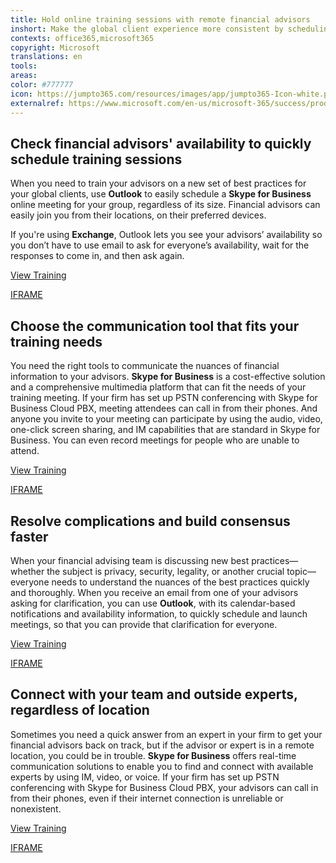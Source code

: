 ```yaml
---
title: Hold online training sessions with remote financial advisors
inshort: Make the global client experience more consistent by scheduling and launching online training with remote financial advisors from almost anywhere, on almost any device.
contexts: office365,microsoft365
copyright: Microsoft
translations: en
tools: 
areas: 
color: #777777
icon: https://jumpto365.com/resources/images/app/jumpto365-Icon-white.png
externalref: https://www.microsoft.com/en-us/microsoft-365/success/productivitylibrary/hold-online-training-sessions-with-remote-financial-advisors
---
```


## Check financial advisors' availability to quickly schedule training sessions

When you need to train your advisors on a new set of best practices for your global clients, use **Outlook** to easily schedule a **Skype for Business** online meeting for your group, regardless of its size. Financial advisors can easily join you from their locations, on their preferred devices.

If you're using **Exchange**, Outlook lets you see your advisors’ availability so you don’t have to use email to ask for everyone’s availability, wait for the responses to come in, and then ask again.

[View Training](https://support.office.com/article/Schedule-a-meeting-with-other-people-5C9877BC-AB91-4A7C-99FB-B0B68D7EA94F)

[IFRAME](https://www.microsoft.com/en-us/videoplayer/embed/RE1UPmM)

## Choose the communication tool that fits your training needs

You need the right tools to communicate the nuances of financial information to your advisors. **Skype for Business** is a cost-effective solution and a comprehensive multimedia platform that can fit the needs of your training meeting. If your firm has set up PSTN conferencing with Skype for Business Cloud PBX, meeting attendees can call in from their phones. And anyone you invite to your meeting can participate by using the audio, video, one-click screen sharing, and IM capabilities that are standard in Skype for Business. You can even record meetings for people who are unable to attend.

[View Training](https://support.office.com/article/Communicate-with-voice-and-video-c1fb68bb-fdfc-4bf5-af41-2ac88e9b6fb0)

[IFRAME](https://www.microsoft.com/en-us/videoplayer/embed/RE1UF1x)

## Resolve complications and build consensus faster

When your financial advising team is discussing new best practices—whether the subject is privacy, security, legality, or another crucial topic—everyone needs to understand the nuances of the best practices quickly and thoroughly. When you receive an email from one of your advisors asking for clarification, you can use **Outlook**, with its calendar-based notifications and availability information, to quickly schedule and launch meetings, so that you can provide that clarification for everyone. 

[View Training](https://support.office.com/article/Schedule-a-meeting-with-other-people-5C9877BC-AB91-4A7C-99FB-B0B68D7EA94F)

[IFRAME](https://www.microsoft.com/en-us/videoplayer/embed/RE1TEum)

## Connect with your team and outside experts, regardless of location

Sometimes you need a quick answer from an expert in your firm to get your financial advisors back on track, but if the advisor or expert is in a remote location, you could be in trouble. **Skype for Business** offers real-time communication solutions to enable you to find and connect with available experts by using IM, video, or voice. If your firm has set up PSTN conferencing with Skype for Business Cloud PBX, your advisors can call in from their phones, even if their internet connection is unreliable or nonexistent.

[View Training](https://support.office.com/article/Video-Communicate-your-way-c50059a4-9114-4c81-8581-bd4fd6e97fc6)

[IFRAME](https://www.microsoft.com/en-us/videoplayer/embed/RE1UMKP)

